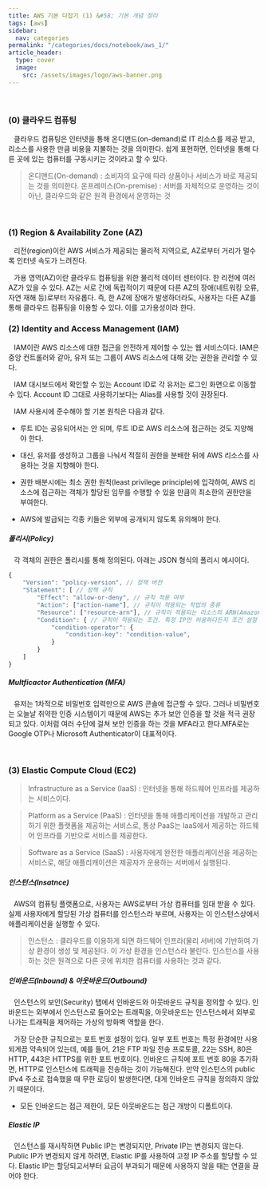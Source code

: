 ```yaml
---
title: AWS 기본 다잡기 (1) &#58; 기본 개념 정리
tags: [aws]
sidebar:
  nav: categories
permalink: "/categories/docs/notebook/aws_1/"
article_header:
  type: cover
  image:
    src: /assets/images/logo/aws-banner.png
---
```


<br/>

### (0) 클라우드 컴퓨팅

&ensp; 클라우드 컴퓨팅은 인터넷을 통해 온디맨드(on-demand)로 IT 리소스를 제공 받고, 리소스를 사용한 만큼 비용을 지불하는 것을 의미한다. 쉽게 표현하면, 인터넷을 통해 다른 곳에 있는 컴퓨터를 구동시키는 것이라고 할 수 있다.

> 온디맨드(On-demand) : 소비자의 요구에 따라 상품이나 서비스가 바로 제공되는 것을 의미한다.
> 온프레미스(On-premise) : 서버를 자체적으로 운영하는 것이 아닌, 클라우드와 같은 원격 환경에서 운영하는 것

<br/>

### (1) Region & Availability Zone (AZ)

&ensp; 리전(region)이란 AWS 서비스가 제공되는 물리적 지역으로, AZ로부터 거리가 멀수록 인터넷 속도가 느려진다.

&ensp; 가용 영역(AZ)이란 클라우드 컴퓨팅을 위한 물리적 데이터 센터이다. 한 리전에 여러 AZ가 있을 수 있다. AZ는 서로 간에 독립적이기 때문에 다른 AZ의 장애(네트워킹 오류, 자연 재해 등)로부터 자유롭다. 즉, 한 AZ에 장애가 발생하더라도, 사용자는 다른 AZ를 통해 클라우드 컴퓨팅을 이용할 수 있다. 이를 고가용성이라 한다.

### (2) Identity and Access Management (IAM)

&ensp; IAM이란 AWS 리소스에 대한 접근을 안전하게 제어할 수 있는 웹 서비스이다. IAM은 중앙 컨트롤러와 같아, 유저 또는 그룹이 AWS 리소스에 대해 갖는 권한을 관리할 수 있다.

&ensp; IAM 대시보드에서 확인할 수 있는 Account ID로 각 유저는 로그인 화면으로 이동할 수 있다. Account ID 그대로 사용하기보다는 Alias를 사용할 것이 권장된다.

&ensp; IAM 사용시에 준수해야 할 기본 원칙은 다음과 같다.

- 루트 ID는 공유되어서는 안 되며, 루트 ID로 AWS 리소스에 접근하는 것도 지양해야 한다.

- 대신, 유저를 생성하고 그룹을 나눠서 적절히 권한을 분배한 뒤에 AWS 리소스를 사용하는 것을 지향해야 한다.

- 권한 배분시에는 최소 권한 원칙(least privilege principle)에 입각하여, AWS 리소스에 접근하는 객체가 할당된 임무를 수행할 수 있을 만큼의 최소한의 권한만을 부여한다.

- AWS에 발급되는 각종 키들은 외부에 공개되지 않도록 유의해야 한다.

##### 폴리시(Policy)

&ensp; 각 객체의 권한은 폴리시를 통해 정의된다. 아래는 JSON 형식의 폴리시 예시이다.

```js
{
    "Version": "policy-version", // 정책 버전
    "Statement": [ // 정책 규칙
        "Effect": "allow-or-deny", // 규칙 적용 여부
        "Action": ["action-name"], // 규칙이 적용되는 작업의 종류
        "Resource": ["resource-arn"], // 규칙이 적용되는 리소스의 ARN(Amazon Resource Name)
        "Condition": { // 규칙이 적용되는 조건. 특정 IP만 허용하다든지 조건 설정 가능
            "condition-operator": {
                "condition-key": "condition-value",
            }
        }
    ]
}
```

##### Multficactor Authentication (MFA)

&ensp; 유저는 1차적으로 비밀번호 입력만으로 AWS 콘솔에 접근할 수 있다. 그러나 비밀번호는 오늘날 취약한 인증 시스템이기 때문에 AWS는 추가 보안 인증을 할 것을 적극 권장되고 있다. 이처럼 여러 수단에 걸쳐 보안 인증을 하는 것을 MFA라고 한다.MFA로는 Google OTP나 Microsoft Authenticator이 대표적이다.

<br/>

### (3) Elastic Compute Cloud (EC2)

> Infrastructure as a Service (IaaS) : 인터넷을 통해 하드웨어 인프라를 제공하는 서비스이다.

> Platform as a Service (PaaS) : 인터넷을 통해 애플리케이션을 개발하고 관리하기 위한 플랫폼을 제공하는 서비스로, 통상 PaaS는 IaaS에서 제공하는 하드웨어 인프라를 기반으로 서비스를 제공한다.

> Software as a Service (SaaS) : 사용자에게 완전한 애플리케이션을 제공하는 서비스로, 해당 애플리캐이션은 제공자가 운용하는 서버에서 실행된다.

##### 인스턴스(Insatnce)

&ensp; AWS의 컴퓨팅 플랫폼으로, 사용자는 AWS로부터 가상 컴퓨터를 임대 받을 수 있다. 실제 사용자에게 할당된 가상 컴퓨터를 인스턴스라 부르며, 사용자는 이 인스턴스상에서 애플리케이션을 실행할 수 있다.

> 인스턴스 : 클라우드를 이용하게 되면 하드웨어 인프라(물리 서버)에 기반하여 가상 환경이 생성 및 제공된다. 이 가상 환경을 인스턴스라 불린다. 인스턴스를 사용하는 것은 원격으로 다른 곳에 위치한 컴퓨터를 사용하는 것과 같다.

##### 인바운드(Inbound) & 아웃바운드(Outbound)

&ensp; 인스턴스의 보안(Security) 탭에서 인바운드와 아웃바운드 규칙을 정의할 수 있다. 인바운드는 외부에서 인스턴스로 들어오는 트래픽을, 아웃바운드는 인스턴스에서 외부로 나가는 트래픽을 제어하는 가상의 방화벽 역할을 한다.

&ensp; 가장 단순한 규칙으로는 포트 번호 설정이 있다. 일부 포트 번호는 특정 환경에만 사용되게끔 약속되어 있는데, 예를 들어, 21은 FTP 파일 전송 프로토콜, 22는 SSH, 80은 HTTP, 443은 HTTPS를 위한 포트 번호이다. 인바운드 규칙에 포트 번호 80을 추가하면, HTTP로 인스턴스에 트래픽을 전송하는 것이 가능해진다. 만약 인스턴스의 public IPv4 주소로 접속했을 때 무한 로딩이 발생한다면, 대게 인바운드 규칙을 정의하지 않았기 때문이다.

- 모든 인바운드는 접근 제한이, 모든 아웃바운드는 접근 개방이 디폴트이다.

##### Elastic IP

&ensp; 인스턴스를 재시작하면 Public IP는 변경되지만, Private IP는 변경되지 않는다. Public IP가 변경되지 않게 하려면, Elastic IP를 사용하여 고정 IP 주소를 할당할 수 있다. Elastic IP는 할당되고서부터 요금이 부과되기 때문에 사용하지 않을 때는 연결을 끊어야 한다.
